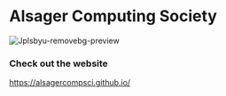 # Alsager Computing Society
![Jplsbyu-removebg-preview](https://github.com/user-attachments/assets/470e1cca-f564-454e-93ea-f63d03f7a4ae)
### Check out the website
https://alsagercompsci.github.io/

